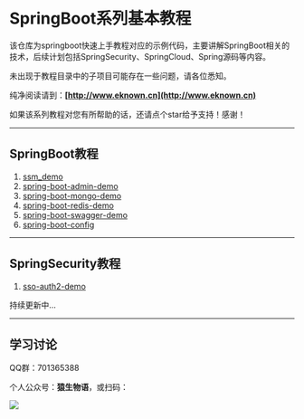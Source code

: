 # SpringBoot系列基本教程
该仓库为springboot快速上手教程对应的示例代码，主要讲解SpringBoot相关的技术，后续计划包括SpringSecurity、SpringCloud、Spring源码等内容。

未出现于教程目录中的子项目可能存在一些问题，请各位悉知。

纯净阅读请到：**[http://www.eknown.cn](http://www.eknown.cn)**

如果该系列教程对您有所帮助的话，还请点个star给予支持！感谢！

---

## SpringBoot教程

1. [ssm_demo](https://blog.csdn.net/qq_28379809/article/details/83218797)
2. [spring-boot-admin-demo](https://blog.csdn.net/qq_28379809/article/details/102593592)
3. [spring-boot-mongo-demo](https://blog.csdn.net/qq_28379809/article/details/102952974)
4. [spring-boot-redis-demo](https://blog.csdn.net/qq_28379809/article/details/102961559)
5. [spring-boot-swagger-demo](https://blog.csdn.net/qq_28379809/article/details/103008307)
6. [spring-boot-config](http://www.eknown.cn/index.php/spring-boot/config.html)




---

## SpringSecurity教程

1. [sso-auth2-demo](https://blog.csdn.net/qq_28379809/article/details/102734384)



持续更新中...

---

## 学习讨论
QQ群：701365388

个人公众号：**猿生物语**，或扫码：

![](https://zfh-public-blog.oss-cn-beijing.aliyuncs.com/%E7%8C%BF%E7%94%9F%E7%89%A9%E8%AF%AD.jpg)
